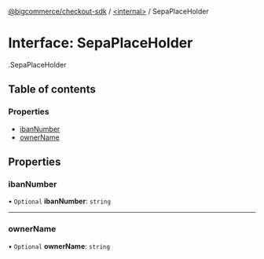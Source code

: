 [@bigcommerce/checkout-sdk](../README.md) / [<internal\>](../modules/internal_.md) / SepaPlaceHolder

# Interface: SepaPlaceHolder

[<internal>](../modules/internal_.md).SepaPlaceHolder

## Table of contents

### Properties

- [ibanNumber](internal_.SepaPlaceHolder.md#ibannumber)
- [ownerName](internal_.SepaPlaceHolder.md#ownername)

## Properties

### ibanNumber

• `Optional` **ibanNumber**: `string`

___

### ownerName

• `Optional` **ownerName**: `string`
